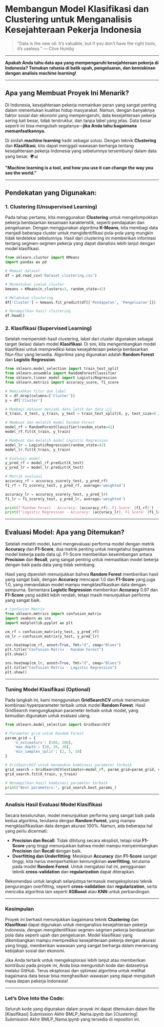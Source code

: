 
# Membangun Model Klasifikasi dan Clustering untuk Menganalisis Kesejahteraan Pekerja Indonesia

> "Data is the new oil. It’s valuable, but if you don’t have the right tools, it’s useless." — Clive Humby

---

**Apakah Anda tahu data apa yang mempengaruhi kesejahteraan pekerja di Indonesia? Temukan rahasia di balik upah, pengeluaran, dan kemiskinan dengan analisis machine learning!**

---

## Apa yang Membuat Proyek Ini Menarik?

Di Indonesia, kesejahteraan pekerja memainkan peran yang sangat penting dalam menentukan kualitas hidup masyarakat. Namun, dengan banyaknya faktor sosial dan ekonomi yang mempengaruhi, data kesejahteraan pekerja sering kali besar, tidak terstruktur, dan tanpa label yang jelas. Data besar seperti ini bisa mengubah segalanya—**jika Anda tahu bagaimana memanfaatkannya.**

Di sinilah **machine learning** hadir sebagai solusi. Dengan teknik **Clustering** dan **Klasifikasi**, kita dapat menggali wawasan berharga tentang kesejahteraan pekerja Indonesia yang sebelumnya tersembunyi dalam data yang besar. 🌍📊

**"Machine learning is a tool, and how you use it can change the way you see the world."**

---

## Pendekatan yang Digunakan:

### 1. **Clustering (Unsupervised Learning)**

Pada tahap pertama, kita menggunakan **Clustering** untuk mengelompokkan pekerja berdasarkan kesamaan karakteristik, seperti pendapatan dan pengeluaran. Dengan menggunakan algoritma **K-Means**, kita membagi data menjadi beberapa cluster untuk mengidentifikasi pola-pola yang mungkin tidak terdeteksi sebelumnya. Hasil dari clustering ini memberikan informasi tentang segmen-segmen pekerja yang dapat dianalisis lebih lanjut dengan model klasifikasi.

```python
from sklearn.cluster import KMeans
import pandas as pd

# Memuat dataset
df = pd.read_csv('Dataset_clustering.csv')

# Menentukan jumlah cluster
kmeans = KMeans(n_clusters=3, random_state=42)

# Melakukan clustering
df['Cluster'] = kmeans.fit_predict(df[['Pendapatan', 'Pengeluaran']])

# Menampilkan hasil clustering
df.head()
```

### 2. **Klasifikasi (Supervised Learning)**

Setelah memperoleh hasil clustering, label dari cluster digunakan sebagai target (kelas) dalam model **Klasifikasi**. Di sini, kita mengembangkan model klasifikasi untuk memprediksi kelas kesejahteraan pekerja berdasarkan fitur-fitur yang tersedia. Algoritma yang digunakan adalah **Random Forest** dan **Logistic Regression**.

```python
from sklearn.model_selection import train_test_split
from sklearn.ensemble import RandomForestClassifier
from sklearn.linear_model import LogisticRegression
from sklearn.metrics import accuracy_score, f1_score

# Memisahkan fitur dan label
X = df.drop(columns=['Cluster'])
y = df['Cluster']

# Membagi dataset menjadi data latih dan data uji
X_train, X_test, y_train, y_test = train_test_split(X, y, test_size=0.2, random_state=42)

# Membuat dan melatih model Random Forest
model_rf = RandomForestClassifier(random_state=42)
model_rf.fit(X_train, y_train)

# Membuat dan melatih model Logistic Regression
model_lr = LogisticRegression(random_state=42)
model_lr.fit(X_train, y_train)

# Evaluasi model
y_pred_rf = model_rf.predict(X_test)
y_pred_lr = model_lr.predict(X_test)

# Metrik evaluasi
accuracy_rf = accuracy_score(y_test, y_pred_rf)
f1_rf = f1_score(y_test, y_pred_rf, average='weighted')

accuracy_lr = accuracy_score(y_test, y_pred_lr)
f1_lr = f1_score(y_test, y_pred_lr, average='weighted')

print(f'Random Forest - Accuracy: {accuracy_rf}, F1 Score: {f1_rf}')
print(f'Logistic Regression - Accuracy: {accuracy_lr}, F1 Score: {f1_lr}')
```

---

## Evaluasi Model: Apa yang Ditemukan?

Setelah melatih model, kami mengevaluasi performa model dengan metrik **Accuracy** dan **F1-Score**, dua metrik penting untuk mengetahui bagaimana model bekerja pada data uji. F1-Score memberikan keseimbangan antara **Precision** dan **Recall**, yang sangat penting untuk memastikan model bekerja dengan baik pada data yang tidak seimbang.

Hasil yang diperoleh menunjukkan bahwa **Random Forest** memberikan hasil yang sangat baik, dengan **Accuracy** mencapai 1.0 dan **F1-Score** yang juga 1.0, yang menandakan model mampu mengklasifikasikan data dengan sempurna. Sementara **Logistic Regression** memberikan **Accuracy** 0.97 dan **F1-Score** yang sedikit lebih rendah, tetapi masih menunjukkan performa yang sangat baik.

```python
# Confusion Matrix
from sklearn.metrics import confusion_matrix
import seaborn as sns
import matplotlib.pyplot as plt

cm_rf = confusion_matrix(y_test, y_pred_rf)
cm_lr = confusion_matrix(y_test, y_pred_lr)

sns.heatmap(cm_rf, annot=True, fmt="d", cmap="Blues")
plt.title("Confusion Matrix - Random Forest")
plt.show()

sns.heatmap(cm_lr, annot=True, fmt="d", cmap="Blues")
plt.title("Confusion Matrix - Logistic Regression")
plt.show()
```

---

### Tuning Model Klasifikasi (Optional)

Pada langkah ini, kami menggunakan **GridSearchCV** untuk menemukan kombinasi hyperparameter terbaik untuk model **Random Forest**. Hasil GridSearch mengungkapkan parameter terbaik untuk model, yang kemudian digunakan untuk evaluasi ulang.

```python
from sklearn.model_selection import GridSearchCV

# Parameter grid untuk Random Forest
param_grid = {
    'n_estimators': [100, 200],
    'max_depth': [10, 20, 30],
    'min_samples_split': [2, 5, 10]
}

# GridSearchCV untuk menemukan kombinasi parameter terbaik
grid_search = GridSearchCV(estimator=model_rf, param_grid=param_grid, cv=3, n_jobs=-1, verbose=2)
grid_search.fit(X_train, y_train)

# Menampilkan hasil kombinasi parameter terbaik
print("Best parameters:", grid_search.best_params_)
```

---

### Analisis Hasil Evaluasi Model Klasifikasi

Secara keseluruhan, model menunjukkan performa yang sangat baik pada kedua algoritma, terutama dengan **Random Forest**, yang mampu mengklasifikasikan data dengan akurasi 100%. Namun, ada beberapa hal yang perlu dicermati:

- **Precision dan Recall**: Tidak dihitung secara eksplisit, tetapi nilai **F1-Score** yang tinggi menunjukkan bahwa model mampu menyeimbangkan **Precision** dan **Recall** dengan baik.
- **Overfitting dan Underfitting**: Meskipun **Accuracy** dan **F1-Score** sangat tinggi, kita harus memperhatikan kemungkinan **overfitting**, terutama pada model **Random Forest**. Untuk mengatasi hal ini, penggunaan teknik **cross-validation** dan **regularization** dapat diterapkan.

Rekomendasi untuk langkah selanjutnya termasuk mengeksplorasi teknik pengurangan overfitting, seperti **cross-validation** dan **regularization**, serta mencoba algoritma lain seperti **XGBoost** atau **KNN** untuk perbandingan.

---

### Kesimpulan

Proyek ini berhasil menunjukkan bagaimana teknik **Clustering** dan **Klasifikasi** dapat digunakan untuk menganalisis kesejahteraan pekerja Indonesia, dengan mengidentifikasi segmen-segmen pekerja berdasarkan pola data seperti upah dan pengeluaran. Model klasifikasi yang dikembangkan mampu memprediksi kesejahteraan pekerja dengan akurasi yang tinggi, memberikan wawasan yang sangat berharga dalam merancang kebijakan sosial dan ekonomi.

Jika Anda tertarik untuk mengeksplorasi lebih lanjut atau memberikan kontribusi pada proyek ini, Anda bisa mengunduh kode dan datasetnya melalui GitHub. Terus eksplorasi dan optimasi algoritma untuk melihat bagaimana data besar bisa menghasilkan wawasan yang dapat mengubah masa depan pekerja Indonesia!

---

### Let’s Dive Into the Code:
Seluruh kode yang digunakan dalam proyek ini dapat ditemukan dalam file [Klasifikasi] Submission Akhir BMLP_Nama.ipynb dan [Clustering] Submission Akhir BMLP_Nama.ipynb yang tersedia di repositori ini.

